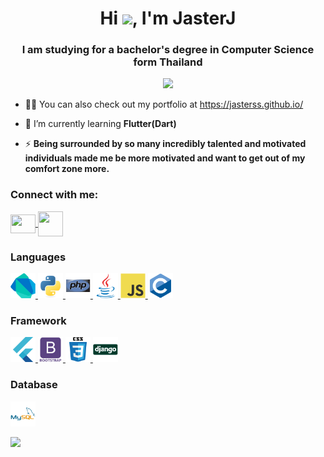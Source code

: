 <h1 align="center">Hi <img src="https://raw.githubusercontent.com/MartinHeinz/MartinHeinz/master/wave.gif" width="30px">, I'm JasterJ</h1>
<h3 align="center">I am studying for a bachelor's degree in Computer Science form Thailand</h3>
<p align="center"> <img src="https://komarev.com/ghpvc/?username=JasterSS&color=lightgrey&style=plastic&label=PROFILE+VIEWS"/> </p>


- 👨‍💻 You can also check out my portfolio at https://jasterss.github.io/

- 🌱 I’m currently learning **Flutter(Dart)**

- ⚡ **Being surrounded by so many incredibly talented and motivated individuals made me be more motivated and want to get out of my comfort zone more.**

<h3 align="left">Connect with me:</h3>
<p align="left">
  <a href="https://www.facebook.com/JasterSS" target="blank">
    <img align="center" src="https://raw.githubusercontent.com/rahuldkjain/github-profile-readme-generator/master/src/images/icons/Social/facebook.svg" height="30" width="40" />
  </a>
  <a href="https://line.me/ti/p/vwNA3t9b13" target="blank">
    <img align="center" src="https://gist.githubusercontent.com/remino/9406653/raw/74fc19e60e82e296e7a708dd80d679e67354db82/line.svg" height="40" width="40" />
   </a>
</p>

<h3 align="left">Languages</h3>
<p align="left"> 
  <a href="https://dart.dev/" target="_blank"> 
    <img src="https://raw.githubusercontent.com/devicons/devicon/master/icons/dart/dart-original.svg" alt="Dart" width="40" height="40"/> 
  </a>
  <a href="https://www.python.org/" target="_blank"> 
    <img src="https://raw.githubusercontent.com/devicons/devicon/master/icons/python/python-original.svg" alt="python" width="40" height="40"/> 
  </a>
  <a href="https://www.php.net" target="_blank"> 
    <img src="https://raw.githubusercontent.com/devicons/devicon/master/icons/php/php-original.svg" alt="php" width="40" height="40"/> 
  </a>
  <a href="https://www.java.com" target="_blank"> 
    <img src="https://raw.githubusercontent.com/devicons/devicon/master/icons/java/java-original.svg" alt="java" width="40" height="40"/> 
  </a>
  <a href="https://developer.mozilla.org/en-US/docs/Web/JavaScript" target="_blank"> 
    <img src="https://raw.githubusercontent.com/devicons/devicon/master/icons/javascript/javascript-original.svg" alt="javascript" width="40" height="40"/> 
  </a>
  <a href="https://www.cprogramming.com/" target="_blank"> 
    <img src="https://raw.githubusercontent.com/devicons/devicon/master/icons/c/c-original.svg" alt="c" width="40" height="40"/> 
  </a>
  
 <h3>Framework</h3>
  <a href="https://flutter.dev/" target="_blank"> 
    <img src="https://raw.githubusercontent.com/devicons/devicon/master/icons/flutter/flutter-original.svg" alt="flutter" width="40" height="40"/> 
  </a>
  <a href="https://getbootstrap.com" target="_blank"> 
    <img src="https://raw.githubusercontent.com/devicons/devicon/master/icons/bootstrap/bootstrap-plain-wordmark.svg" alt="bootstrap" width="40" height="40"/> 
  </a> 
  <a href="https://www.w3schools.com/css/" target="_blank"> 
    <img src="https://raw.githubusercontent.com/devicons/devicon/master/icons/css3/css3-original-wordmark.svg" alt="css3" width="40" height="40"/> 
  </a>
  <a href="https://www.django-rest-framework.org/" target="_blank"> 
    <img src="https://raw.githubusercontent.com/devicons/devicon/master/icons/django/django-plain.svg" alt="django" width="40" height="40"/> 
  </a>

  <h3>Database</h3>
  <a href="https://www.mysql.com/" target="_blank"> 
    <img src="https://raw.githubusercontent.com/devicons/devicon/master/icons/mysql/mysql-original-wordmark.svg" alt="mysql" width="40" height="40"/> 
  </a>


</p>

<p><img align="left" src="https://github-readme-stats.vercel.app/api/top-langs?username=JasterSS&show_icons=true&locale=en&layout=compact" /></p>


